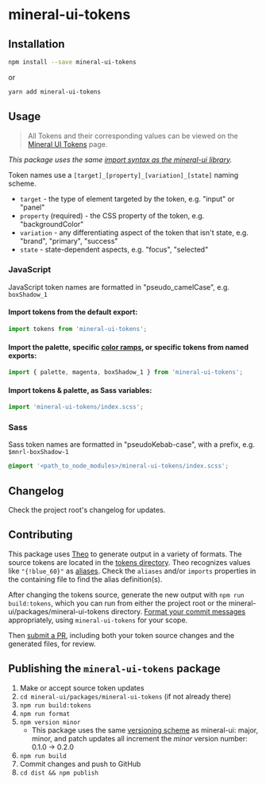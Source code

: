 # mineral-ui-tokens

## Installation

```bash
npm install --save mineral-ui-tokens
```

or

```bash
yarn add mineral-ui-tokens
```

## Usage

> All Tokens and their corresponding values can be viewed on the
[Mineral UI Tokens][token-page] page.

_This package uses the same
[import syntax as the mineral-ui library][import-syntax]._

Token names use a `[target]_[property]_[variation]_[state]` naming scheme.

* `target` - the type of element targeted by the token, e.g. "input" or "panel"
* `property` (required) - the CSS property of the token, e.g. "backgroundColor"
* `variation` - any differentiating aspect of the token that isn't state, e.g.
"brand", "primary", "success"
* `state` - state-dependent aspects, e.g. "focus", "selected"

### JavaScript

JavaScript token names are formatted in "pseudo_camelCase", e.g. `boxShadow_1`

#### Import tokens from the default export:

```js
import tokens from 'mineral-ui-tokens';
```

#### Import the palette, specific [color ramps][color-page], or specific tokens from named exports:

```js
import { palette, magenta, boxShadow_1 } from 'mineral-ui-tokens';
```

#### Import tokens & palette, as Sass variables:

```js
import 'mineral-ui-tokens/index.scss';
```

### Sass

Sass token names are formatted in "pseudoKebab-case", with a prefix, e.g.
`$mnrl-boxShadow-1`

```css
@import '<path_to_node_modules>/mineral-ui-tokens/index.scss';
```

## Changelog

Check the project root's changelog for updates.

## Contributing

This package uses [Theo][theo] to generate output in a variety of formats. The
source tokens are located in the [tokens directory](./tokens). Theo recognizes
values like `"{!blue_60}"` as [aliases][theospec]. Check the `aliases` and/or
`imports` properties in the containing file to find the alias definition(s).

After changing the tokens source, generate the new output with
`npm run build:tokens`, which you can run from either the project root or the
mineral-ui/packages/mineral-ui-tokens directory.
[Format your commit messages][commitizen] appropriately, using
`mineral-ui-tokens` for your scope.

Then [submit a PR][pr], including both your token source changes and the
generated files, for review.

## Publishing the `mineral-ui-tokens` package

1.  Make or accept source token updates
1.  `cd mineral-ui/packages/mineral-ui-tokens` (if not already there)
1.  `npm run build:tokens`
1.  `npm run format`
1.  `npm version minor`
    * This package uses the same [versioning scheme][versioning] as mineral-ui:
    major, minor, and patch updates all increment the _minor_ version number:
    0.1.0 -> 0.2.0
1.  `npm run build`
1.  Commit changes and push to GitHub
1.  `cd dist && npm publish`

[changelog]: https://github.com/mineral-ui/mineral-ui/blob/master/CHANGELOG.md
[color-page]: https://mineral-ui.com/color#guidelines-ramps
[commitizen]: https://github.com/mineral-ui/mineral-ui/blob/master/CONTRIBUTING.md#developing
[import-syntax]: https://github.com/mineral-ui/mineral-ui/blob/master/docs/import-syntax.md
[pr]: https://github.com/mineral-ui/mineral-ui/blob/master/CONTRIBUTING.md#submitting-a-pull-request
[theo]: https://github.com/salesforce-ux/theo
[theospec]: https://github.com/salesforce-ux/theo#spec
[token-page]: https://mineral-ui.com/tokens
[versioning]: https://github.com/mineral-ui/mineral-ui#versioning
